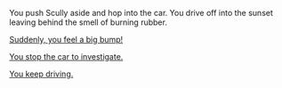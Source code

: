 You push Scully aside and hop into the car.
You drive off into the sunset leaving behind the smell of burning rubber.
 
[Suddenly, you feel a big bump!](big-bump/strange-thing.md)

[You stop the car to investigate.](stop-car/stop-car.md)

[You keep driving.](big-bump/strange-thing.md)